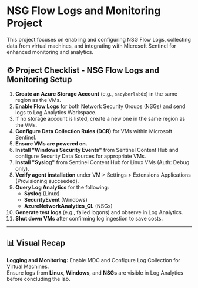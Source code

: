 # NSG Flow Logs and Monitoring Project

This project focuses on enabling and configuring NSG Flow Logs, collecting data from virtual machines, and integrating with Microsoft Sentinel for enhanced monitoring and analytics.

## ⚙️ Project Checklist - NSG Flow Logs and Monitoring Setup
1. **Create an Azure Storage Account** (e.g., `sacyberlab0x`) in the same region as the VMs.
2. **Enable Flow Logs** for both Network Security Groups (NSGs) and send logs to Log Analytics Workspace.
3. If no storage account is listed, create a new one in the same region as the VMs.
4. **Configure Data Collection Rules (DCR)** for VMs within Microsoft Sentinel.
5. **Ensure VMs are powered on.**
6. **Install "Windows Security Events"** from Sentinel Content Hub and configure Security Data Sources for appropriate VMs.
7. **Install "Syslog"** from Sentinel Content Hub for Linux VMs (Auth: Debug only).
8. **Verify agent installation** under VM > Settings > Extensions Applications (Provisioning succeeded).
9. **Query Log Analytics** for the following:
   - **Syslog** (Linux)
   - **SecurityEvent** (Windows)
   - **AzureNetworkAnalytics_CL** (NSGs)
10. **Generate test logs** (e.g., failed logons) and observe in Log Analytics.
11. **Shut down VMs** after confirming log ingestion to save costs.

---

## 📊 Visual Recap
**Logging and Monitoring:** Enable MDC and Configure Log Collection for Virtual Machines.  
Ensure logs from **Linux**, **Windows**, and **NSGs** are visible in Log Analytics before concluding the lab.

